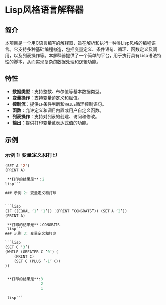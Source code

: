 # Lisp风格语言解释器

## 简介

本项目是一个用C语言编写的解释器，旨在解析和执行一种类Lisp风格的编程语言。它支持多种基础编程构造，包括变量定义、条件语句、循环、函数定义及调用，以及列表操作等。本解释器提供了一个简单的平台，用于执行具有Lisp语法特性的脚本，从而实现复杂的数据处理和逻辑功能。

## 特性

- **数据类型**：支持整数、布尔值等基本数据类型。
- **变量操作**：支持变量的定义和赋值。
- **控制流**：提供`IF`条件判断和`WHILE`循环控制语句。
- **函数**：允许定义和调用内置或用户自定义函数。
- **列表操作**：支持对列表的创建、访问和修改。
- **输出**：提供打印变量或表达式值的功能。

## 示例

### 示例 1: 变量定义和打印

```lisp
(SET A '2')
(PRINT A)

 **打印的结果是**：2
lisp```

### 示例 2: 变量定义和打印


```lisp
(IF ((EQUAL ‘1’ ‘1’)) ((PRINT “CONGRATS”)) (SET A ‘2’))
(PRINT A)

 **打印的结果是**：CONGRATS
 lisp```
### 示例 3: 变量定义和打印

```lisp
(SET C ‘3’)
(WHILE (GREATER C ’0’) (
    (PRINT C)
    (SET C (PLUS ’-1’ C))
))


 **打印的结果是**:3
                2
                1
                
 lisp```
